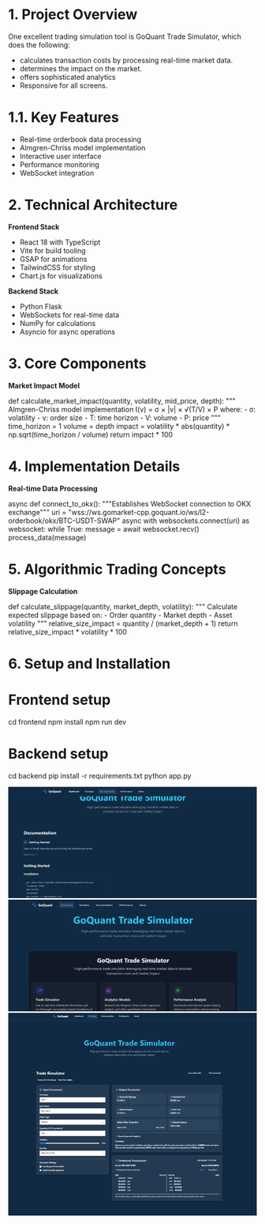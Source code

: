 # 1. Project Overview

 One excellent trading simulation tool is GoQuant Trade Simulator, which does the following:

* calculates transaction costs by processing real-time market data.
* determines the impact on the market.
* offers sophisticated analytics
* Responsive for all screens.


 # 1.1. Key Features
* Real-time orderbook data processing
* Almgren-Chriss model implementation
* Interactive user interface
* Performance monitoring
* WebSocket integration


# 2. Technical Architecture

**Frontend Stack**

- React 18 with TypeScript
- Vite for build tooling
- GSAP for animations
- TailwindCSS for styling
- Chart.js for visualizations

**Backend Stack**

- Python Flask
- WebSockets for real-time data
- NumPy for calculations
- Asyncio for async operations

# 3. Core Components

**Market Impact Model**

def calculate_market_impact(quantity, volatility, mid_price, depth):
    """
    Almgren-Chriss model implementation
    I(v) = σ × |v| × √(T/V) × P
    where:
    - σ: volatility
    - v: order size
    - T: time horizon
    - V: volume
    - P: price
    """
    time_horizon = 1
    volume = depth
    impact = volatility * abs(quantity) * np.sqrt(time_horizon / volume)
    return impact * 100


# 4.  Implementation Details

  **Real-time Data Processing**

   async def connect_to_okx():
    """Establishes WebSocket connection to OKX exchange"""
    uri = "wss://ws.gomarket-cpp.goquant.io/ws/l2-orderbook/okx/BTC-USDT-SWAP"
    async with websockets.connect(uri) as websocket:
        while True:
            message = await websocket.recv()
            process_data(message)

# 5. Algorithmic Trading Concepts

  **Slippage Calculation**

def calculate_slippage(quantity, market_depth, volatility):
    """
    Calculate expected slippage based on:
    - Order quantity
    - Market depth
    - Asset volatility
    """
    relative_size_impact = quantity / (market_depth + 1)
    return relative_size_impact * volatility * 100


# 6. Setup and Installation

# Frontend setup
cd frontend
npm install
npm run dev

# Backend setup
cd backend
pip install -r requirements.txt
python app.py


<img src="./public/Documentation.png">
<img src="./public/HomePage.png">
<img src="./public/Trade simulator.png">
